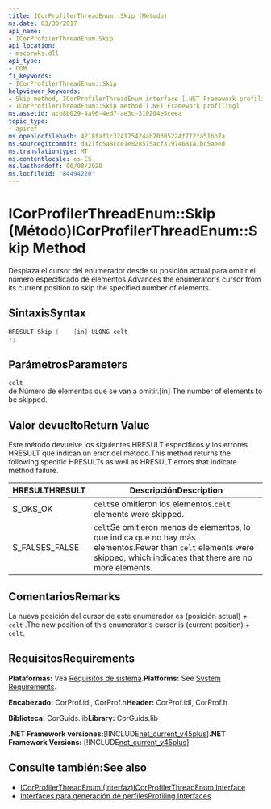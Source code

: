```yaml
---
title: ICorProfilerThreadEnum::Skip (Método)
ms.date: 03/30/2017
api_name:
- ICorProfilerThreadEnum.Skip
api_location:
- mscorwks.dll
api_type:
- COM
f1_keywords:
- ICorProfilerThreadEnum::Skip
helpviewer_keywords:
- Skip method, ICorProfilerThreadEnum interface [.NET Framework profiling]
- ICorProfilerThreadEnum::Skip method [.NET Framework profiling]
ms.assetid: acb8b029-4a96-4ed7-ae3c-310204e5ceea
topic_type:
- apiref
ms.openlocfilehash: 4218faf1c324175424ab20305224f7f2fa51bb7a
ms.sourcegitcommit: da21fc5a8cce1e028575acf31974681a1bc5aeed
ms.translationtype: MT
ms.contentlocale: es-ES
ms.lasthandoff: 06/08/2020
ms.locfileid: "84494220"
---
```

# <a name="icorprofilerthreadenumskip-method"></a><span data-ttu-id="9aafa-102">ICorProfilerThreadEnum::Skip (Método)</span><span class="sxs-lookup"><span data-stu-id="9aafa-102">ICorProfilerThreadEnum::Skip Method</span></span>
<span data-ttu-id="9aafa-103">Desplaza el cursor del enumerador desde su posición actual para omitir el número especificado de elementos.</span><span class="sxs-lookup"><span data-stu-id="9aafa-103">Advances the enumerator's cursor from its current position to skip the specified number of elements.</span></span>  
  
## <a name="syntax"></a><span data-ttu-id="9aafa-104">Sintaxis</span><span class="sxs-lookup"><span data-stu-id="9aafa-104">Syntax</span></span>  
  
```cpp  
HRESULT Skip (    [in] ULONG celt  
);  
```  
  
## <a name="parameters"></a><span data-ttu-id="9aafa-105">Parámetros</span><span class="sxs-lookup"><span data-stu-id="9aafa-105">Parameters</span></span>  
 `celt`  
 <span data-ttu-id="9aafa-106">de Número de elementos que se van a omitir.</span><span class="sxs-lookup"><span data-stu-id="9aafa-106">[in] The number of elements to be skipped.</span></span>  
  
## <a name="return-value"></a><span data-ttu-id="9aafa-107">Valor devuelto</span><span class="sxs-lookup"><span data-stu-id="9aafa-107">Return Value</span></span>  
 <span data-ttu-id="9aafa-108">Este método devuelve los siguientes HRESULT específicos y los errores HRESULT que indican un error del método.</span><span class="sxs-lookup"><span data-stu-id="9aafa-108">This method returns the following specific HRESULTs as well as HRESULT errors that indicate method failure.</span></span>  
  
|<span data-ttu-id="9aafa-109">HRESULT</span><span class="sxs-lookup"><span data-stu-id="9aafa-109">HRESULT</span></span>|<span data-ttu-id="9aafa-110">Descripción</span><span class="sxs-lookup"><span data-stu-id="9aafa-110">Description</span></span>|  
|-------------|-----------------|  
|<span data-ttu-id="9aafa-111">S_OK</span><span class="sxs-lookup"><span data-stu-id="9aafa-111">S_OK</span></span>|<span data-ttu-id="9aafa-112">`celt`se omitieron los elementos.</span><span class="sxs-lookup"><span data-stu-id="9aafa-112">`celt` elements were skipped.</span></span>|  
|<span data-ttu-id="9aafa-113">S_FALSE</span><span class="sxs-lookup"><span data-stu-id="9aafa-113">S_FALSE</span></span>|<span data-ttu-id="9aafa-114">`celt`Se omitieron menos de elementos, lo que indica que no hay más elementos.</span><span class="sxs-lookup"><span data-stu-id="9aafa-114">Fewer than `celt` elements were skipped, which indicates that there are no more elements.</span></span>|  
  
## <a name="remarks"></a><span data-ttu-id="9aafa-115">Comentarios</span><span class="sxs-lookup"><span data-stu-id="9aafa-115">Remarks</span></span>  
 <span data-ttu-id="9aafa-116">La nueva posición del cursor de este enumerador es (posición actual) + `celt` .</span><span class="sxs-lookup"><span data-stu-id="9aafa-116">The new position of this enumerator's cursor is (current position) + `celt`.</span></span>  
  
## <a name="requirements"></a><span data-ttu-id="9aafa-117">Requisitos</span><span class="sxs-lookup"><span data-stu-id="9aafa-117">Requirements</span></span>  
 <span data-ttu-id="9aafa-118">**Plataformas:** Vea [Requisitos de sistema](../../get-started/system-requirements.md).</span><span class="sxs-lookup"><span data-stu-id="9aafa-118">**Platforms:** See [System Requirements](../../get-started/system-requirements.md).</span></span>  
  
 <span data-ttu-id="9aafa-119">**Encabezado:** CorProf.idl, CorProf.h</span><span class="sxs-lookup"><span data-stu-id="9aafa-119">**Header:** CorProf.idl, CorProf.h</span></span>  
  
 <span data-ttu-id="9aafa-120">**Biblioteca:** CorGuids.lib</span><span class="sxs-lookup"><span data-stu-id="9aafa-120">**Library:** CorGuids.lib</span></span>  
  
 <span data-ttu-id="9aafa-121">**.NET Framework versiones:**[!INCLUDE[net_current_v45plus](../../../../includes/net-current-v45plus-md.md)]</span><span class="sxs-lookup"><span data-stu-id="9aafa-121">**.NET Framework Versions:** [!INCLUDE[net_current_v45plus](../../../../includes/net-current-v45plus-md.md)]</span></span>  
  
## <a name="see-also"></a><span data-ttu-id="9aafa-122">Consulte también:</span><span class="sxs-lookup"><span data-stu-id="9aafa-122">See also</span></span>

- [<span data-ttu-id="9aafa-123">ICorProfilerThreadEnum (Interfaz)</span><span class="sxs-lookup"><span data-stu-id="9aafa-123">ICorProfilerThreadEnum Interface</span></span>](icorprofilerthreadenum-interface.md)
- [<span data-ttu-id="9aafa-124">Interfaces para generación de perfiles</span><span class="sxs-lookup"><span data-stu-id="9aafa-124">Profiling Interfaces</span></span>](profiling-interfaces.md)
